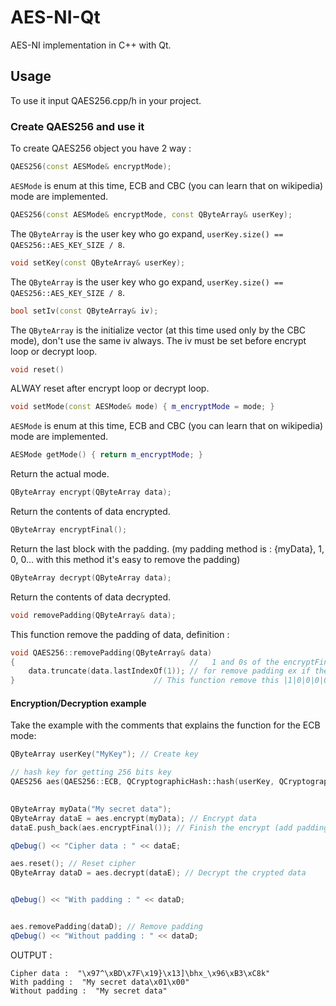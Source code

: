 # AES-NI-Qt
AES-NI implementation in C++ with Qt.

## Usage

To use it input QAES256.cpp/h in your project.

### Create QAES256 and use it

To create QAES256 object you have 2 way :

```cpp
QAES256(const AESMode& encryptMode);
```

`AESMode` is enum at this time, ECB and CBC (you can learn that on wikipedia) mode are implemented.

```cpp
QAES256(const AESMode& encryptMode, const QByteArray& userKey);
```

The `QByteArray` is the user key who go expand, `userKey.size() == QAES256::AES_KEY_SIZE / 8`.

```cpp
void setKey(const QByteArray& userKey);
```

The `QByteArray` is the user key who go expand, `userKey.size() == QAES256::AES_KEY_SIZE / 8`.

```cpp
bool setIv(const QByteArray& iv);
```

The `QByteArray` is the initialize vector (at this time used only by the CBC mode), don't use the same iv always.
The iv must be set before encrypt loop or decrypt loop.

```cpp
void reset()
```

ALWAY reset after encrypt loop or decrypt loop.

```cpp
void setMode(const AESMode& mode) { m_encryptMode = mode; }
```

`AESMode` is enum at this time, ECB and CBC (you can learn that on wikipedia) mode are implemented.

```cpp
AESMode getMode() { return m_encryptMode; }
```

Return the actual mode.

```cpp
QByteArray encrypt(QByteArray data);
```

Return the contents of data encrypted.

```cpp
QByteArray encryptFinal();
```

Return the last block with the padding. (my padding method is : {myData}, 1, 0, 0... with this method it's easy to remove the padding)

```cpp
QByteArray decrypt(QByteArray data);
```

Return the contents of data decrypted.

```cpp
void removePadding(QByteArray& data);
```

This function remove the padding of data, definition : 
```cpp
void QAES256::removePadding(QByteArray& data)
{										//   1 and 0s of the encryptFinal function
	data.truncate(data.lastIndexOf(1)); // for remove padding ex if the last block is : |M|y|D|a|t|a|t|e|s|t|1|0|0|0|0|0|
}								// This function remove this |1|0|0|0|0|0| for make : MyDatatest
```

#### Encryption/Decryption example

Take the example with the comments that explains the function for the ECB mode:

```cpp
QByteArray userKey("MyKey"); // Create key

// hash key for getting 256 bits key
QAES256 aes(QAES256::ECB, QCryptographicHash::hash(userKey, QCryptographicHash::Sha256));

																						  // The data to encrypt
QByteArray myData("My secret data");
QByteArray dataE = aes.encrypt(myData); // Encrypt data
dataE.push_back(aes.encryptFinal()); // Finish the encrypt (add padding and the last block)

qDebug() << "Cipher data : " << dataE;

aes.reset(); // Reset cipher
QByteArray dataD = aes.decrypt(dataE); // Decrypt the crypted data


qDebug() << "With padding : " << dataD;


aes.removePadding(dataD); // Remove padding
qDebug() << "Without padding : " << dataD;
```

OUTPUT :

```
Cipher data :  "\x97^\xBD\x7F\x19}\x13]\bhx_\x96\xB3\xC8k"
With padding :  "My secret data\x01\x00"
Without padding :  "My secret data"
```
